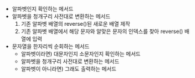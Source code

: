 - 알파벳인지 확인하는 메서드
- 알파벳을 청개구리 사전대로 변환하는 메서드
    1. 기존 알파벳 배열의 reverse()된 새로운 배열 제작
    2. 기존 알파벳 배열에서 해당 문자와 알맞은 문자의 인덱스를 찾아 reverse() 배열에 입력 
- 문자열을 한자리씩 순회하는 메서드
    - 알파벳이라면) 대문자인지 소문자인지 확인하는 메서드
    - 알파벳을 청개구리 사전대로 변환하는 메서드
    - 알파벳이 아니라면) 그래도 출력하는 메서드
